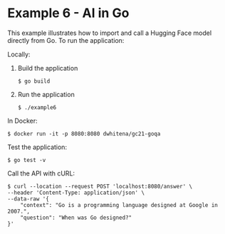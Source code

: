 # Example 6 - AI in Go

This example illustrates how to import and call a Hugging Face model directly from Go. To run the application:

Locally:

1. Build the application

    ```
    $ go build
    ```

2. Run the application

    ```
    $ ./example6
    ```

In Docker:

```
$ docker run -it -p 8080:8080 dwhitena/gc21-goqa
```

Test the application:


```
$ go test -v
```

Call the API with cURL:


```
$ curl --location --request POST 'localhost:8080/answer' \
--header 'Content-Type: application/json' \
--data-raw '{
    "context": "Go is a programming language designed at Google in 2007.",
    "question": "When was Go designed?"
}'
```
